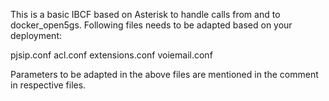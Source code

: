 This is a basic IBCF based on Asterisk to handle calls from and to docker_open5gs. Following files needs to be adapted based on your deployment:

pjsip.conf
acl.conf
extensions.conf
voiemail.conf

Parameters to be adapted in the above files are mentioned in the comment in respective files.
